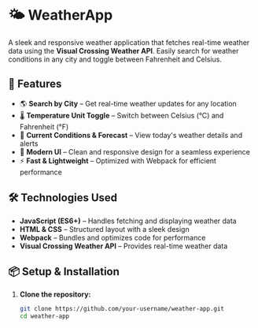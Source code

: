 # 🌤️ WeatherApp  

A sleek and responsive weather application that fetches real-time weather data using the **Visual Crossing Weather API**. Easily search for weather conditions in any city and toggle between Fahrenheit and Celsius.  

## 🚀 Features  
- 🌎 **Search by City** – Get real-time weather updates for any location  
- 🌡️ **Temperature Unit Toggle** – Switch between Celsius (°C) and Fahrenheit (°F)  
- 📆 **Current Conditions & Forecast** – View today's weather details and alerts  
- 🎨 **Modern UI** – Clean and responsive design for a seamless experience  
- ⚡ **Fast & Lightweight** – Optimized with Webpack for efficient performance  

## 🛠️ Technologies Used  
- **JavaScript (ES6+)** – Handles fetching and displaying weather data  
- **HTML & CSS** – Structured layout with a sleek design  
- **Webpack** – Bundles and optimizes code for performance  
- **Visual Crossing Weather API** – Provides real-time weather data  

## 📦 Setup & Installation  
1. **Clone the repository:**  
   ```sh
   git clone https://github.com/your-username/weather-app.git
   cd weather-app